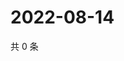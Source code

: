 # 2022-08-14

共 0 条

<!-- BEGIN WEIBO -->
<!-- 最后更新时间 Sun Aug 14 2022 15:00:45 GMT+0800 (China Standard Time) -->

<!-- END WEIBO -->
